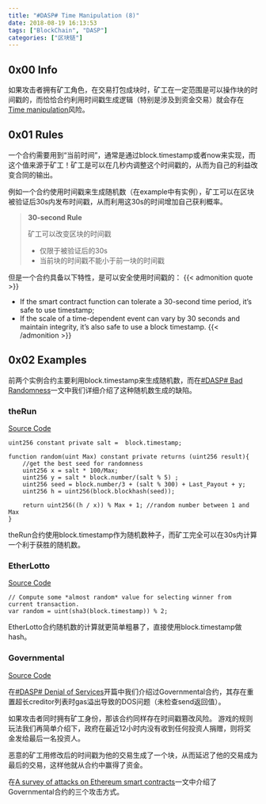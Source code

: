```yaml
---
title: "#DASP# Time Manipulation (8)"
date: 2018-08-19 16:13:53
tags: ["BlockChain", "DASP"]
categories: ["区块链"]
---
```


## 0x00 Info

如果攻击者拥有矿工角色，在交易打包成块时，矿工在一定范围是可以操作块的时间戳的，而恰恰合约利用时间戳生成逻辑（特别是涉及到资金交易）就会存在[Time manipulation](https://www.dasp.co/#item-8)风险。

<!-- more -->

## 0x01 Rules

一个合约需要用到“当前时间”，通常是通过block.timestamp或者now来实现，而这个值来源于矿工！矿工是可以在几秒内调整这个时间戳的，从而为自己的利益改变合同的输出。

例如一个合约使用时间戳来生成随机数（在example中有实例），矿工可以在区块被验证后30s内发布时间戳，从而利用这30s的时间增加自己获利概率。

> **30-second Rule**
>
>矿工可以改变区块的时间戳
>* 仅限于被验证后的30s
>* 当前块的时间戳不能小于前一块的时间戳

但是一个合约具备以下特性，是可以安全使用时间戳的：
{{< admonition quote >}}
* If the smart contract function can tolerate a 30-second time period, it’s safe to use timestamp;
* If the scale of a time-dependent event can vary by 30 seconds and maintain integrity, it’s also safe to use a block timestamp.
{{< /admonition >}}

## 0x02 Examples

前两个实例合约主要利用block.timestamp来生成随机数，而在[#DASP# Bad Randomness](https://houugen.fun/2018/08/09/DASP-Bad-Randomness-6/#more)一文中我们详细介绍了这种随机数生成的缺陷。

### theRun

[Source Code](https://etherscan.io/address/0xcac337492149bdb66b088bf5914bedfbf78ccc18#code)

```solidity
uint256 constant private salt =  block.timestamp;

function random(uint Max) constant private returns (uint256 result){
    //get the best seed for randomness
    uint256 x = salt * 100/Max;
    uint256 y = salt * block.number/(salt % 5) ;
    uint256 seed = block.number/3 + (salt % 300) + Last_Payout + y; 
    uint256 h = uint256(block.blockhash(seed)); 

    return uint256((h / x)) % Max + 1; //random number between 1 and Max
}
```
theRun合约使用block.timestamp作为随机数种子，而矿工完全可以在30s内计算一个利于获胜的随机数。

### EtherLotto

[Source Code](https://etherscan.io/address/0xa11e4ed59dc94e69612f3111942626ed513cb172#code)

```solidity
// Compute some *almost random* value for selecting winner from current transaction.
var random = uint(sha3(block.timestamp)) % 2;
```
EtherLotto合约随机数的计算就更简单粗暴了，直接使用block.timestamp做hash。

### Governmental

[Source Code](https://etherscan.io/address/0xf45717552f12ef7cb65e95476f217ea008167ae3#code)

在[#DASP# Denial of Services](https://houugen.fun/2018/08/09/DASP-Denial-of-Services-6/)开篇中我们介绍过Governmental合约，其存在重置超长creditor列表时gas溢出导致的DOS问题（未检查send返回值）。

如果攻击者同时拥有矿工身份，那该合约同样存在时间戳篡改风险。
游戏的规则玩法我们再简单介绍下，政府在最近12小时内没有收到任何投资人捐赠，则将奖金发给最后一名投资人。

恶意的矿工用修改后的时间戳为他的交易生成了一个块，从而延迟了他的交易成为最后的交易，这样他就从合约中赢得了资金。

在[A survey of attacks on Ethereum smart contracts](https://eprint.iacr.org/2016/1007.pdf)一文中介绍了Governmental合约的三个攻击方式。
